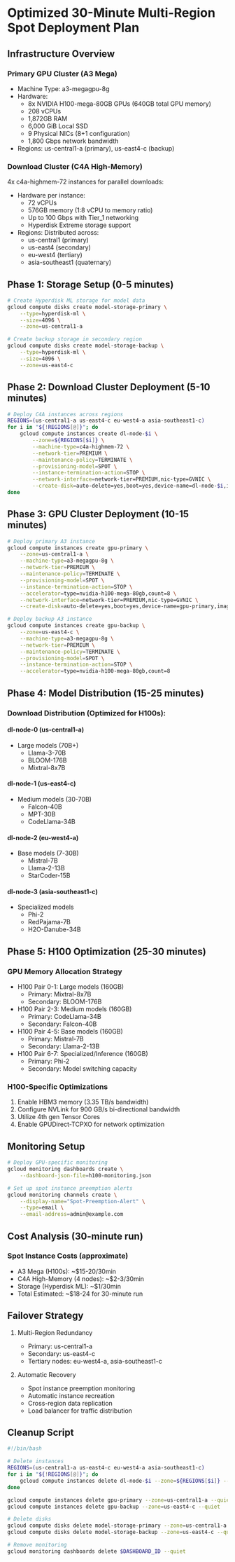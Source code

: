 # Optimized 30-Minute Multi-Region Spot Deployment Plan

## Infrastructure Overview

### Primary GPU Cluster (A3 Mega)
- Machine Type: a3-megagpu-8g
- Hardware:
  - 8x NVIDIA H100-mega-80GB GPUs (640GB total GPU memory)
  - 208 vCPUs
  - 1,872GB RAM
  - 6,000 GiB Local SSD
  - 9 Physical NICs (8+1 configuration)
  - 1,800 Gbps network bandwidth
- Regions: us-central1-a (primary), us-east4-c (backup)

### Download Cluster (C4A High-Memory)
4x c4a-highmem-72 instances for parallel downloads:
- Hardware per instance:
  - 72 vCPUs
  - 576GB memory (1:8 vCPU to memory ratio)
  - Up to 100 Gbps with Tier_1 networking
  - Hyperdisk Extreme storage support
- Regions: Distributed across:
  - us-central1 (primary)
  - us-east4 (secondary)
  - eu-west4 (tertiary)
  - asia-southeast1 (quaternary)

## Phase 1: Storage Setup (0-5 minutes)

```bash
# Create Hyperdisk ML storage for model data
gcloud compute disks create model-storage-primary \
    --type=hyperdisk-ml \
    --size=4096 \
    --zone=us-central1-a

# Create backup storage in secondary region
gcloud compute disks create model-storage-backup \
    --type=hyperdisk-ml \
    --size=4096 \
    --zone=us-east4-c
```

## Phase 2: Download Cluster Deployment (5-10 minutes)

```bash
# Deploy C4A instances across regions
REGIONS=(us-central1-a us-east4-c eu-west4-a asia-southeast1-c)
for i in "${!REGIONS[@]}"; do
    gcloud compute instances create dl-node-$i \
        --zone=${REGIONS[$i]} \
        --machine-type=c4a-highmem-72 \
        --network-tier=PREMIUM \
        --maintenance-policy=TERMINATE \
        --provisioning-model=SPOT \
        --instance-termination-action=STOP \
        --network-interface=network-tier=PREMIUM,nic-type=GVNIC \
        --create-disk=auto-delete=yes,boot=yes,device-name=dl-node-$i,image=projects/ubuntu-os-cloud/global/images/ubuntu-2204-jammy-v20240223,mode=rw,size=200,type=projects/$PROJECT_ID/zones/${REGIONS[$i]}/diskTypes/hyperdisk-extreme
done
```

## Phase 3: GPU Cluster Deployment (10-15 minutes)

```bash
# Deploy primary A3 instance
gcloud compute instances create gpu-primary \
    --zone=us-central1-a \
    --machine-type=a3-megagpu-8g \
    --network-tier=PREMIUM \
    --maintenance-policy=TERMINATE \
    --provisioning-model=SPOT \
    --instance-termination-action=STOP \
    --accelerator=type=nvidia-h100-mega-80gb,count=8 \
    --network-interface=network-tier=PREMIUM,nic-type=GVNIC \
    --create-disk=auto-delete=yes,boot=yes,device-name=gpu-primary,image=projects/ubuntu-os-cloud/global/images/ubuntu-2204-jammy-v20240223,mode=rw,size=200,type=projects/$PROJECT_ID/zones/us-central1-a/diskTypes/hyperdisk-extreme

# Deploy backup A3 instance
gcloud compute instances create gpu-backup \
    --zone=us-east4-c \
    --machine-type=a3-megagpu-8g \
    --network-tier=PREMIUM \
    --maintenance-policy=TERMINATE \
    --provisioning-model=SPOT \
    --instance-termination-action=STOP \
    --accelerator=type=nvidia-h100-mega-80gb,count=8
```

## Phase 4: Model Distribution (15-25 minutes)

### Download Distribution (Optimized for H100s):

#### dl-node-0 (us-central1-a)
- Large models (70B+)
  - Llama-3-70B
  - BLOOM-176B
  - Mixtral-8x7B

#### dl-node-1 (us-east4-c)
- Medium models (30-70B)
  - Falcon-40B
  - MPT-30B
  - CodeLlama-34B

#### dl-node-2 (eu-west4-a)
- Base models (7-30B)
  - Mistral-7B
  - Llama-2-13B
  - StarCoder-15B

#### dl-node-3 (asia-southeast1-c)
- Specialized models
  - Phi-2
  - RedPajama-7B
  - H2O-Danube-34B

## Phase 5: H100 Optimization (25-30 minutes)

### GPU Memory Allocation Strategy
- H100 Pair 0-1: Large models (160GB)
  - Primary: Mixtral-8x7B
  - Secondary: BLOOM-176B
- H100 Pair 2-3: Medium models (160GB)
  - Primary: CodeLlama-34B
  - Secondary: Falcon-40B
- H100 Pair 4-5: Base models (160GB)
  - Primary: Mistral-7B
  - Secondary: Llama-2-13B
- H100 Pair 6-7: Specialized/Inference (160GB)
  - Primary: Phi-2
  - Secondary: Model switching capacity

### H100-Specific Optimizations
1. Enable HBM3 memory (3.35 TB/s bandwidth)
2. Configure NVLink for 900 GB/s bi-directional bandwidth
3. Utilize 4th gen Tensor Cores
4. Enable GPUDirect-TCPXO for network optimization

## Monitoring Setup

```bash
# Deploy GPU-specific monitoring
gcloud monitoring dashboards create \
    --dashboard-json-file=h100-monitoring.json

# Set up spot instance preemption alerts
gcloud monitoring channels create \
    --display-name="Spot-Preemption-Alert" \
    --type=email \
    --email-address=admin@example.com
```

## Cost Analysis (30-minute run)

### Spot Instance Costs (approximate)
- A3 Mega (H100s): ~$15-20/30min
- C4A High-Memory (4 nodes): ~$2-3/30min
- Storage (Hyperdisk ML): ~$1/30min
- Total Estimated: ~$18-24 for 30-minute run

## Failover Strategy

1. Multi-Region Redundancy
   - Primary: us-central1-a
   - Secondary: us-east4-c
   - Tertiary nodes: eu-west4-a, asia-southeast1-c

2. Automatic Recovery
   - Spot instance preemption monitoring
   - Automatic instance recreation
   - Cross-region data replication
   - Load balancer for traffic distribution

## Cleanup Script

```bash
#!/bin/bash

# Delete instances
REGIONS=(us-central1-a us-east4-c eu-west4-a asia-southeast1-c)
for i in "${!REGIONS[@]}"; do
    gcloud compute instances delete dl-node-$i --zone=${REGIONS[$i]} --quiet
done

gcloud compute instances delete gpu-primary --zone=us-central1-a --quiet
gcloud compute instances delete gpu-backup --zone=us-east4-c --quiet

# Delete disks
gcloud compute disks delete model-storage-primary --zone=us-central1-a --quiet
gcloud compute disks delete model-storage-backup --zone=us-east4-c --quiet

# Remove monitoring
gcloud monitoring dashboards delete $DASHBOARD_ID --quiet
